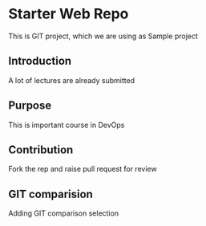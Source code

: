 # Starter Web Repo

This is GIT project, which we are using as Sample project

## Introduction 
A lot of lectures are already submitted 

## Purpose

This is important course in DevOps

## Contribution 
Fork the rep and raise pull request for review

## GIT comparision 
Adding GIT comparison selection